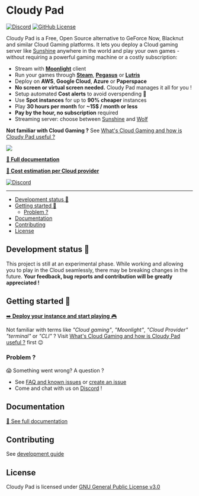 # Cloudy Pad
[![Discord](https://img.shields.io/discord/856434175455133727?style=for-the-badge&logo=discord&logoColor=ffffff&label=Chat%20with%20us%20on%20Discord&labelColor=6A7EC2&color=7389D8)](https://discord.gg/dCxDVfVnSD)
[![GitHub License](https://img.shields.io/github/license/PierreBeucher/cloudypad?style=for-the-badge&color=00d4c4)](./LICENSE.txt)

Cloudy Pad is a Free, Open Source alternative to GeForce Now, Blacknut and similar Cloud Gaming platforms. It lets you deploy a Cloud gaming server like [Sunshine](https://github.com/LizardByte/Sunshine) anywhere in the world and play your own games - without requiring a powerful gaming machine or a costly subscription:

- Stream with **[Moonlight](https://moonlight-stream.org/)** client
- Run your games through **[Steam](https://store.steampowered.com/)**, **[Pegasus](https://pegasus-frontend.org/)** or **[Lutris](https://lutris.net/)**
- Deploy on **AWS**, **Google Cloud**, **Azure** or **Paperspace**
- **No screen or virtual screen needed.** Cloudy Pad manages it all for you !
- Setup automated **Cost alerts** to avoid overspending 💸
- Use **Spot instances** for up to **90% cheaper** instances
- Play **30 hours per month** for **~15$ / month or less**
- **Pay by the hour, no subscription** required
- Streaming server: choose between [Sunshine](https://github.com/LizardByte/Sunshine) and [Wolf](https://games-on-whales.github.io/wolf/stable/)

**Not familiar with Cloud Gaming ?** See [What's Cloud Gaming and how is Cloudy Pad useful ?](./docs/src/what-is-cloud-gaming.md)

[![](./docs/src/assets/demo.gif)](https://docs.cloudypad.gg)

**[📜 Full documentation](https://docs.cloudypad.gg)**

[**🫰 Cost estimation per Cloud provider**](https://docs.cloudypad.gg/cost/index.html)

[![Discord](https://img.shields.io/discord/856434175455133727?style=for-the-badge&logo=discord&logoColor=ffffff&label=Chat%20with%20us&labelColor=6A7EC2&color=7389D8)](https://discord.gg/dCxDVfVnSD)

---

- [Development status 🧪](#development-status-)
- [Getting started 🚀](#getting-started-)
  - [Problem ?](#problem-)
- [Documentation](#documentation)
- [Contributing](#contributing)
- [License](#license)

## Development status 🧪

This project is still at an experimental phase. While working and allowing you to play in the Cloud seamlessly, there may be breaking changes in the future. **Your feedback, bug reports and contribution will be greatly appreciated !**

## Getting started 🚀

[➡️ **Deploy your instance and start playing** 🎮](https://docs.cloudypad.gg/getting-started) 

Not familiar with terms like _"Cloud gaming"_, _"Moonlight"_, _"Cloud Provider"_ _"terminal"_ or _"CLI"_ ? Visit [What's Cloud Gaming and how is Cloudy Pad useful ?](https://docs.cloudypad.gg/what-is-cloud-gaming) first 😉

### Problem ?

😱 Something went wrong? A question ? 

- See [FAQ and known issues](https://docs.cloudypad.gg/usage/faq.md) or [create an issue](https://github.com/PierreBeucher/cloudypad/issues)
- Come and chat with us on [Discord](https://discord.gg/dCxDVfVnSD) !

## Documentation

[📜 See full documentation](https://docs.cloudypad.gg)

## Contributing

See [development guide](https://docs.cloudypad.gg/development-guide)

## License

Cloudy Pad is licensed under [GNU General Public License v3.0](https://github.com/PierreBeucher/cloudypad/blob/master/LICENSE.txt)